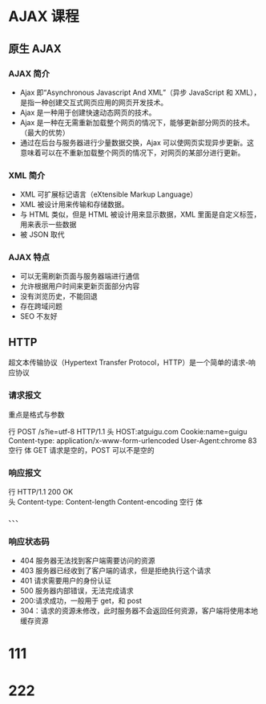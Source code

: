 # AJAX 课程

## 原生 AJAX

### AJAX 简介

- Ajax 即“Asynchronous Javascript And XML”（异步 JavaScript 和 XML），是指⼀种创建交互式⽹⻚应⽤的⽹⻚开发技术。
- Ajax 是⼀种⽤于创建快速动态⽹⻚的技术。
- Ajax 是⼀种在⽆需重新加载整个⽹⻚的情况下，能够更新部分⽹⻚的技术。（最大的优势）
- 通过在后台与服务器进⾏少量数据交换，Ajax 可以使⽹⻚实现异步更新。这意味着可以在不重新加载整个⽹⻚的情况下，对⽹⻚的某部分进⾏更新。

### XML 简介

- XML 可扩展标记语言（eXtensible Markup Language）
- XML 被设计用来传输和存储数据。
- 与 HTML 类似，但是 HTML 被设计用来显示数据，XML 里面是自定义标签，用来表示一些数据
- 被 JSON 取代

### AJAX 特点

- 可以无需刷新页面与服务器端进行通信
- 允许根据用户时间来更新页面部分内容
- 没有浏览历史，不能回退
- 存在跨域问题
- SEO 不友好

## HTTP

超文本传输协议（Hypertext Transfer Protocol，HTTP）是一个简单的请求-响应协议

### 请求报文

重点是格式与参数

行 POST /s?ie=utf-8 HTTP/1.1
头
HOST:atguigu.com
Cookie:name=guigu
Content-type: application/x-www-form-urlencoded
User-Agent:chrome 83
空行
体 GET 请求是空的，POST 可以不是空的

### 响应报文

行 HTTP/1.1 200 OK  
头
Content-type:
Content-length
Content-encoding
空行
体

<html>
<head>
</head>
</html>
、、、

### 响应状态码

- 404 服务器无法找到客户端需要访问的资源
- 403 服务器已经收到了客户端的请求，但是拒绝执行这个请求
- 401 请求需要用户的身份认证
- 500 服务器内部错误，无法完成请求
- 200:请求成功，一般用于 get，和 post
- 304：请求的资源未修改，此时服务器不会返回任何资源，客户端将使用本地缓存资源

# 111

# 222
